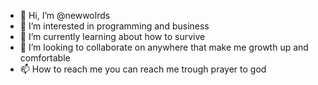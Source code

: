 - 👋 Hi, I’m @newwolrds
- 👀 I’m interested in programming and business
- 🌱 I’m currently learning about how to survive
- 💞️ I’m looking to collaborate on anywhere that make me growth up and comfortable
- 📫 How to reach me you can reach me trough prayer to god

<!---
newwolrds/newwolrds is a ✨ special ✨ repository because its `README.md` (this file) appears on your GitHub profile.
You can click the Preview link to take a look at your changes.
--->
